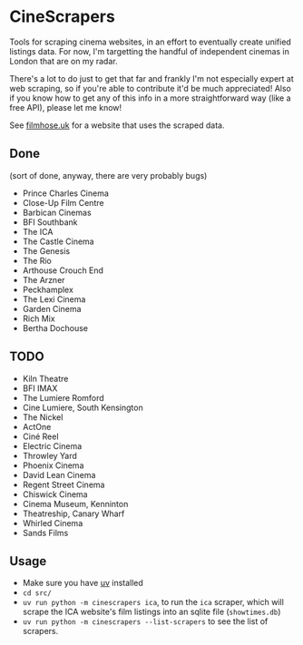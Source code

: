 # CineScrapers

Tools for scraping cinema websites, in an effort to eventually create unified
listings data. For now, I'm targetting the handful of independent cinemas
in London that are on my radar.

There's a lot to do just to get that far and frankly I'm not especially expert
at web scraping, so if you're able to contribute it'd be much appreciated!
Also if you know how to get any of this info in a more straightforward way (like
a free API), please let me know!

See [filmhose.uk](https://filmhose.uk) for a website that uses the scraped data.

## Done

(sort of done, anyway, there are very probably bugs)

* Prince Charles Cinema
* Close-Up Film Centre
* Barbican Cinemas
* BFI Southbank
* The ICA
* The Castle Cinema
* The Genesis
* The Rio
* Arthouse Crouch End
* The Arzner
* Peckhamplex
* The Lexi Cinema
* Garden Cinema
* Rich Mix
* Bertha Dochouse

## TODO

* Kiln Theatre
* BFI IMAX
* The Lumiere Romford
* Cine Lumiere, South Kensington
* The Nickel
* ActOne
* Ciné Reel
* Electric Cinema
* Throwley Yard
* Phoenix Cinema
* David Lean Cinema
* Regent Street Cinema
* Chiswick Cinema
* Cinema Museum, Kenninton
* Theatreship, Canary Wharf
* Whirled Cinema
* Sands Films

## Usage

* Make sure you have [uv](https://docs.astral.sh/uv/getting-started/installation/) installed
* `cd src/`
* `uv run python -m cinescrapers ica`, to run the `ica` scraper, which will
  scrape the ICA website's film listings into an sqlite file (`showtimes.db`)
* `uv run python -m cinescrapers --list-scrapers` to see the list of scrapers.
